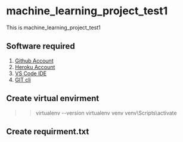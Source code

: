 # machine_learning_project_test1
This is machine_learning_project_test1

## Software required

1. [Github Account](https://github.com/)
2. [Heroku Account](https://dashboard.heroku.com/login)
3. [VS Code IDE](https://code.visualstudio.com/download)
4. [GIT cli](https://git-scm.com/downloads)

## Create virtual envirment

>> virtualenv --version
>> virtualenv venv
>> venv\Scripts\activate

## Create requirment.txt

